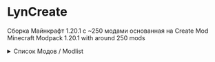 # LynCreate

Сборка Майнкрафт 1.20.1 с ~250 модами основанная на Create Mod <br>
Minecraft Modpack 1.20.1 with around 250 mods <br>
<details>
<summary>Список Модов / Modlist</summary>
<ul>
	<li> Integrated Crafting</li>
	<li> Integrated Dungeons and Structures</li>
	<li>.connector</li>
	<li>3D Skin Layers</li>
	<li>[EMF] Entity Model Features</li>
	<li>[ETF] Entity Texture Features</li>
	<li>_bclib_deactivated</li>
	<li>Advanced Peripherals</li>
	<li>Advancement Plaques</li>
	<li>Alex's Caves Delight</li>
	<li>Alex's Caves</li>
	<li>Alex's Mobs Extra Music</li>
	<li>Alex's Mobs</li>
	<li>AmbientSounds</li>
	<li>Amendments</li>
	<li>Aquamirae</li>
	<li>Architectury API</li>
	<li>Artifacts</li>
	<li>Athena</li>
	<li>Balm</li>
	<li>bclib-3.0.14</li>
	<li>Better Third Person</li>
	<li>better-end-4.0.11</li>
	<li>better-nether-9.0.10</li>
	<li>BetterF3</li>
	<li>Bookshelf</li>
	<li>Bosses of Mass Destruction Forge</li>
	<li>Botarium</li>
	<li>CC: Tweaked</li>
	<li>CC: VS</li>
	<li>CC:C Bridge</li>
	<li>CERBON's API</li>
	<li>Chat Heads</li>
	<li>chatplus-forge-1.1.3</li>
	<li>Chef's Delight</li>
	<li>Chipped</li>
	<li>ChoiceTheorem's Overhauled Village</li>
	<li>Citadel</li>
	<li>Clockwork</li>
	<li>Cloth Config API</li>
	<li>Common Capabilities</li>
	<li>Controlling</li>
	<li>CoroUtil</li>
	<li>Crafting Tweaks</li>
	<li>Create Big Cannons</li>
	<li>Create Central Kitchen</li>
	<li>Create Crafts &amp; Additions</li>
	<li>Create Deco Additions</li>
	<li>Create Deco</li>
	<li>Create Encased</li>
	<li>Create Enchantment Industry</li>
	<li>Create Goggles</li>
	<li>Create Jetpack</li>
	<li>Create Mechanical Extruder</li>
	<li>Create Mechanical Spawner</li>
	<li>Create Ore Excavation</li>
	<li>Create Railways Navigator</li>
	<li>Create Slice &amp; Dice</li>
	<li>Create: Structures</li>
	<li>Create Stuff &amp; Additions</li>
	<li>Create: Bells &amp; Whistles</li>
	<li>Create: Connected</li>
	<li>Create: Copycats+</li>
	<li>Create: Design n' Decor</li>
	<li>Create: Diesel Generators</li>
	<li>Create: Dreams &amp; Desires</li>
	<li>Create: Factory</li>
	<li>Create: Framed</li>
	<li>Create: Garnished</li>
	<li>Create: Interiors</li>
	<li>Create: Misc and Things</li>
	<li>Create: New Age / Alex's Caves Integration</li>
	<li>Create: New Age</li>
	<li>Create: Numismatics</li>
	<li>Create: Old Infrastructure</li>
	<li>Create: Power Loader</li>
	<li>Create: Steam 'n' Rails</li>
	<li>Create: Train Perspective</li>
	<li>Create</li>
	<li>create_numismatics_crafts-1.0.0-forge-1.20.1</li>
	<li>createtabfix-0.0.1</li>
	<li>CreativeCore</li>
	<li>Cristel Lib</li>
	<li>CTOV - Chef's delight Compat</li>
	<li>CTOV - Create: Structures</li>
	<li>CTOV - Farmer Delight Compat</li>
	<li>CTOV - More villagers compat</li>
	<li>CTOV - Rats Compat</li>
	<li>Curios API</li>
	<li>Cyclops Core</li>
	<li>Delightful Burgers</li>
	<li>Delightful Sandwiches</li>
	<li>Delightful</li>
	<li>Do a Barrel Roll</li>
	<li>Dynamic Lights</li>
	<li>Embeddium++</li>
	<li>Embeddium</li>
	<li>Emojiful</li>
	<li>End's Delight</li>
	<li>Enhanced Boss Bars</li>
	<li>EnhancedVisuals</li>
	<li>Entity Culling</li>
	<li>Eureka! Ships! for Valkyrien Skies (Forge/Fabric)</li>
	<li>ExtraSounds Forge</li>
	<li>Farmer's Delight</li>
	<li>FerriteCore</li>
	<li>Festive Delight</li>
	<li>Forge CIT</li>
	<li>Forgified Fabric API</li>
	<li>Geckolib</li>
	<li>GraveStone Mod</li>
	<li>Guard Villagers</li>
	<li>Iceberg</li>
	<li>Immersive Melodies</li>
	<li>Immersive Paintings</li>
	<li>Immersive Weathering</li>
	<li>ImmersiveThunder-1.20.1+1.2.2</li>
	<li>Integrated API</li>
	<li>Integrated Dynamics</li>
	<li>Integrated Terminals</li>
	<li>Integrated Tunnels</li>
	<li>Item Highlighter</li>
	<li>Jade Addons (Forge)</li>
	<li>Jade 🔍</li>
	<li>JourneyMap</li>
	<li>Joy of Painting</li>
	<li>Just Enough Items</li>
	<li>Just Enough Professions (JEP)</li>
	<li>Just Enough Resources (JER)</li>
	<li>Kotlin for Forge</li>
	<li>Leaves Be Gone</li>
	<li>Legendary Tooltips</li>
	<li>Lithostitched</li>
	<li>Lootr</li>
	<li>Macaw's Bridges</li>
	<li>Macaw's Doors</li>
	<li>Macaw's Fences and Walls</li>
	<li>Macaw's Furniture</li>
	<li>Macaw's Holidays</li>
	<li>Macaw's Lights and Lamps</li>
	<li>Macaw's Paintings</li>
	<li>Macaw's Paths and Pavings</li>
	<li>Macaw's Roofs</li>
	<li>Macaw's Trapdoors</li>
	<li>Macaw's Windows</li>
	<li>Memory Leak Fix</li>
	<li>Miner's Delight</li>
	<li>MmmMmmMmmMmm</li>
	<li>Mob Plaques</li>
	<li>ModernFix</li>
	<li>Moonlight Lib</li>
	<li>More Villagers</li>
	<li>Mouse Tweaks</li>
	<li>Mythic Mounts</li>
	<li>Nether's Delight</li>
	<li>No Chat Reports</li>
	<li>Not Enough Animations</li>
	<li>Obscure API</li>
	<li>Ocean's Delight</li>
	<li>Oculus</li>
	<li>Pam's HarvestCraft 2 - Food Extended</li>
	<li>Pam's HarvestCraft 2: Food Core</li>
	<li>pamhc2crops-1.20-1.0.3</li>
	<li>pamhc2trees-1.20-1.0.2</li>
	<li>Patchouli</li>
	<li>Ping Wheel</li>
	<li>Polymorph</li>
	<li>Prism</li>
	<li>Puzzles Lib</li>
	<li>Quark</li>
	<li>Rats</li>
	<li>Resourceful Config</li>
	<li>Resourceful Lib</li>
	<li>Seamless Loading Screen </li>
	<li>Searchables</li>
	<li>Simple Voice Chat</li>
	<li>Simply Swords</li>
	<li>Sinytra Connector</li>
	<li>Sleep</li>
	<li>Sophisticated Backpacks</li>
	<li>Sophisticated Core</li>
	<li>Sophisticated Storage</li>
	<li>Sound Physics Remastered</li>
	<li>spark</li>
	<li>Spice of Life: Valheim Edition</li>
	<li>Starlight (Forge)</li>
	<li>Steel armor blocks</li>
	<li>Storage Delight - Farmer's Delight</li>
	<li>Storage Drawers</li>
	<li>SuperMartijn642's Config Lib</li>
	<li>SuperMartijn642's Core Lib</li>
	<li>Supplementaries</li>
	<li>Tectonic</li>
	<li>Tempad</li>
	<li>Terralith</li>
	<li>Tips</li>
	<li>Towns and Towers</li>
	<li>Trackwork</li>
	<li>Trash Cans</li>
	<li>TrashSlot</li>
	<li>Traveler's Titles</li>
	<li>Valkyrien Skies</li>
	<li>VMod</li>
	<li>What Are They Up To (Watut)</li>
	<li>When Dungeons Arise</li>
	<li>Wurst-Client-v7.45-MC1.20.1</li>
	<li>YUNG's API</li>
	<li>YUNG's Better Desert Temples</li>
	<li>YUNG's Better Dungeons</li>
	<li>YUNG's Better End Island</li>
	<li>YUNG's Better Jungle Temples</li>
	<li>YUNG's Better Mineshafts</li>
	<li>YUNG's Better Nether Fortresses</li>
	<li>YUNG's Better Ocean Monuments</li>
	<li>YUNG's Better Strongholds</li>
	<li>YUNG's Better Witch Huts</li>
	<li>YUNG's Bridges</li>
	<li>YUNG's Extras</li>
	<li>Zeta</li>
	<li>Zume</li>
</ul>
</details>
